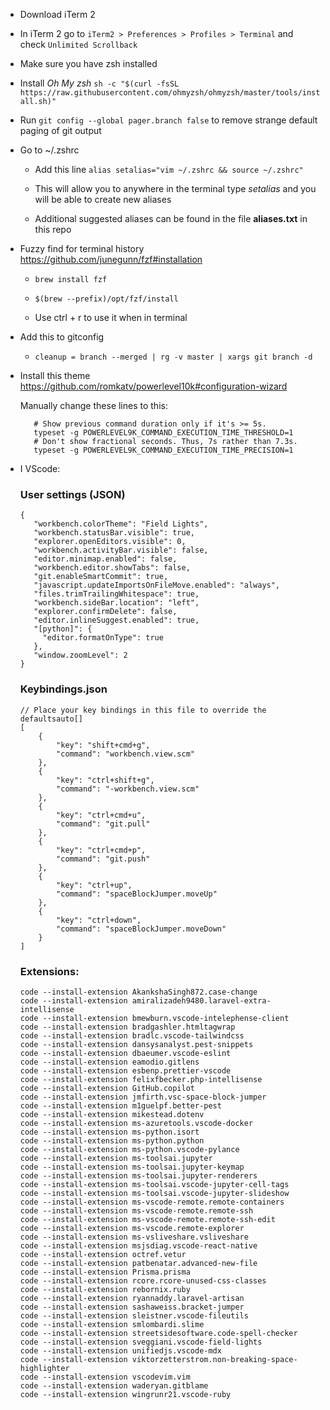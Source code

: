 * Download iTerm 2

* In iTerm 2 go to `iTerm2 > Preferences > Profiles > Terminal` and check `Unlimited Scrollback`

* Make sure you have zsh installed

* Install *Oh My zsh*
`sh -c "$(curl -fsSL https://raw.githubusercontent.com/ohmyzsh/ohmyzsh/master/tools/install.sh)"`

* Run `git config --global pager.branch false` to remove strange default paging of git output

* Go to ~/.zshrc

   - Add this line `alias setalias="vim ~/.zshrc && source ~/.zshrc"`
  
   - This will allow you to anywhere in the terminal type *setalias* and you will be able to create new aliases
   
   - Additional suggested aliases can be found in the file **aliases.txt** in this repo
   
* Fuzzy find for terminal history
   https://github.com/junegunn/fzf#installation

   - `brew install fzf`

   - `$(brew --prefix)/opt/fzf/install`
   
   - Use ctrl + r to use it when in terminal
   
 * Add this to gitconfig
   - `cleanup = branch --merged | rg -v master | xargs git branch -d` 

* Install this theme
   https://github.com/romkatv/powerlevel10k#configuration-wizard

   Manually change these lines to this:
  ```
     # Show previous command duration only if it's >= 5s.
     typeset -g POWERLEVEL9K_COMMAND_EXECUTION_TIME_THRESHOLD=1
     # Don't show fractional seconds. Thus, 7s rather than 7.3s.
     typeset -g POWERLEVEL9K_COMMAND_EXECUTION_TIME_PRECISION=1
   ```

* I VScode:
   ### User settings (JSON)
   ```
   {
      "workbench.colorTheme": "Field Lights",
      "workbench.statusBar.visible": true,
      "explorer.openEditors.visible": 0,
      "workbench.activityBar.visible": false,
      "editor.minimap.enabled": false,
      "workbench.editor.showTabs": false,
      "git.enableSmartCommit": true,
      "javascript.updateImportsOnFileMove.enabled": "always",
      "files.trimTrailingWhitespace": true,
      "workbench.sideBar.location": "left",
      "explorer.confirmDelete": false,
      "editor.inlineSuggest.enabled": true,
      "[python]": {
        "editor.formatOnType": true
      },
      "window.zoomLevel": 2
   }
   ```
   
   ### Keybindings.json
   ```
   // Place your key bindings in this file to override the defaultsauto[]
   [
       {
           "key": "shift+cmd+g",
           "command": "workbench.view.scm"
       },
       {
           "key": "ctrl+shift+g",
           "command": "-workbench.view.scm"
       },
       {
           "key": "ctrl+cmd+u",
           "command": "git.pull"
       },
       {
           "key": "ctrl+cmd+p",
           "command": "git.push"
       },
       {
           "key": "ctrl+up",
           "command": "spaceBlockJumper.moveUp"
       },
       {
           "key": "ctrl+down",
           "command": "spaceBlockJumper.moveDown"
       }
   ]

   ```
   
   
   ### Extensions:
   ```
   code --install-extension AkankshaSingh872.case-change
   code --install-extension amiralizadeh9480.laravel-extra-intellisense
   code --install-extension bmewburn.vscode-intelephense-client
   code --install-extension bradgashler.htmltagwrap
   code --install-extension bradlc.vscode-tailwindcss
   code --install-extension dansysanalyst.pest-snippets
   code --install-extension dbaeumer.vscode-eslint
   code --install-extension eamodio.gitlens
   code --install-extension esbenp.prettier-vscode
   code --install-extension felixfbecker.php-intellisense
   code --install-extension GitHub.copilot
   code --install-extension jmfirth.vsc-space-block-jumper
   code --install-extension m1guelpf.better-pest
   code --install-extension mikestead.dotenv
   code --install-extension ms-azuretools.vscode-docker
   code --install-extension ms-python.isort
   code --install-extension ms-python.python
   code --install-extension ms-python.vscode-pylance
   code --install-extension ms-toolsai.jupyter
   code --install-extension ms-toolsai.jupyter-keymap
   code --install-extension ms-toolsai.jupyter-renderers
   code --install-extension ms-toolsai.vscode-jupyter-cell-tags
   code --install-extension ms-toolsai.vscode-jupyter-slideshow
   code --install-extension ms-vscode-remote.remote-containers
   code --install-extension ms-vscode-remote.remote-ssh
   code --install-extension ms-vscode-remote.remote-ssh-edit
   code --install-extension ms-vscode.remote-explorer
   code --install-extension ms-vsliveshare.vsliveshare
   code --install-extension msjsdiag.vscode-react-native
   code --install-extension octref.vetur
   code --install-extension patbenatar.advanced-new-file
   code --install-extension Prisma.prisma
   code --install-extension rcore.rcore-unused-css-classes
   code --install-extension rebornix.ruby
   code --install-extension ryannaddy.laravel-artisan
   code --install-extension sashaweiss.bracket-jumper
   code --install-extension sleistner.vscode-fileutils
   code --install-extension smlombardi.slime
   code --install-extension streetsidesoftware.code-spell-checker
   code --install-extension sveggiani.vscode-field-lights
   code --install-extension unifiedjs.vscode-mdx
   code --install-extension viktorzetterstrom.non-breaking-space-highlighter
   code --install-extension vscodevim.vim
   code --install-extension waderyan.gitblame
   code --install-extension wingrunr21.vscode-ruby
   ```
